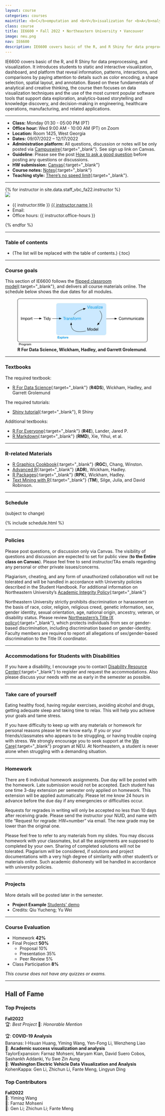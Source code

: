 ```yaml
---
layout: course
categories: courses
maintitle: <b>C</b>omputation and <b>V</b>isualization for <b>A</b>nalytics
class: course
title: IE6600 • Fall 2022 • Northeastern University • Vancouver
image: neu.png
nav: IE6600
description: IE6600 covers basic of the R, and R Shiny for data preprocessing, and visualization. It introduces students to static and interactive visualization, dashboard, and platform that reveal information, patterns, interactions, and comparisons by paying attention to details such as color encoding, a shape selection, spatial layout, and annotation.
---
```


IE6600 covers basic of the R, and R Shiny for data preprocessing, and visualization. It introduces students to static and interactive visualization, dashboard, and platform that reveal information, patterns, interactions, and comparisons by paying attention to details such as color encoding, a shape selection, spatial layout, and annotation. Based on these fundamentals of analytical and creative thinking, the course then focuses on data visualization techniques and the use of the most current popular software tools that support data exploration, analytics-based storytelling and knowledge discovery, and decision-making in engineering, healthcare operations, manufacturing, and related applications.

***

- **Class:** Monday 01:30 - 05:00 PM (PT)
- **Office hour:** Wed 9:00 AM - 10:00 AM (PT) on Zoom
- **Location:**  Room 1425, West Georgia
- **Dates:** 09/07/2022 – 12/17/2022
- **Administration platform:** All questions, discussion or notes will be only posted via [Campuswire](https://campuswire.com/){:target="\_blank"}. See sign up link on Canvas.
- **Guideline**: Please see the post [How to ask a good question](https://stackoverflow.com/help/how-to-ask) before posting any questions or discussions.
- **HW submission:** [Canvas](https://canvas.northeastern.edu/){:target="\_blank"}
- **Course notes:** [Notes](https://zhenyuanlu.com/r-comput-viz/){:target="\_blank"}
- **Teaching style:** [There’s no speed limit](https://sive.rs/kimo){:target="\_blank"}.


***

<!-- Staff  -->
<div class="instructors clearfix">
  {% for instructor in site.data.staff_vbc_fa22.instructor %}
  <div class="instructor-profile-two-col">
    <a href="{{ instructor.url }}" target="_blank"><img src="{{ instructor.image | prepend: '/assets/img/' | relative_url }}" /></a>
    <ul class="instructor-info">
      <li><span>{{ instructor.title }}</span> <a href="{{ instructor.url }}" target="_blank">{{ instructor.name }}</a></li>
      <li><span>Email:</span>
        <a href="mailto:{{ instructor.email | encode_email }}" target="_blank">
        <i class="far fa-envelope" aria-hidden="true"></i>
        </a></li>
        <li><span>Office hours:</span> {{ instructor.office-hours }}</li>
    </ul>
  </div>
  {% endfor %}
</div>



***

### Table of contents
* (The list will be replaced with the table of contents.)
{:toc}

***
### Course goals

This section of IE6600 follows the [flipped classroom model](https://en.wikipedia.org/wiki/Flipped_classroom){:target="\_blank"}, and delivers all course materials online. The schedule below shows the due dates for all modules.

<figure>
  <img src='/assets/img/ie6600/goal.png' alt='Course Goals' style="max-width:100%;">
<figcaption>
<strong> R For Data Science, Wickham, Hadley, and Garrett Grolemund</strong>.
</figcaption>
</figure>

***

### Textbooks

The required textbook:
- [R For Data Science](https://r4ds.had.co.nz/){:target="\_blank"} (**R4DS**), Wickham, Hadley, and Garrett Grolemund

The required tutorials:
- [Shiny tutorial](https://shiny.rstudio.com/tutorial/){:target="\_blank"}, R Shiny


Additional textbooks:
- [R For Everyone](https://onesearch.library.northeastern.edu/permalink/f/365rt0/NEU_ALMA51284955070001401){:target="\_blank"} (**R4E**), Lander, Jared P.
- [R Markdown](https://bookdown.org/yihui/rmarkdown/){:target="\_blank"} (**RMD**), Xie, Yihui, et al.

***

### R-related Materials

- [R Graphics Cookbook](https://r-graphics.org/){:target="\_blank"} (**RGC**), Chang, Winston.
- [Advanced R](http://adv-r.had.co.nz/){:target="\_blank"} (**ADR**), Wickham, Hadley.
- [R Packages](http://r-pkgs.had.co.nz/){:target="\_blank"}  (**RPK**), Wickham, Hadley.
- [Text Mining with R](https://www.tidytextmining.com/){:target="\_blank"} (**TM**), Silge, Julia, and David Robinson.

***

### Schedule
(subject to change)

{% include schedule.html %}

***

### Policies

Please post questions, or discussion only via Canvas. The visibility of questions and discussion are expected to set for public view (**to the Entire class on Canvas**). Please feel free to send instructor/TAs emails regarding any personal or other private issues/concerns.

Plagiarism, cheating, and any form of unauthorized collaboration will not be tolerated and will be handled in accordance with University policies described in the Student Handbook. For additional information on Northeastern University’s [Academic Integrity Policy](http://www.northeastern.edu/osccr/academic-integrity-policy/){:target="\_blank"}

Northeastern University strictly prohibits discrimination or harassment on the basis of race, color, religion, religious creed, genetic information, sex, gender identity, sexual orientation, age, national origin, ancestry, veteran, or disability status. Please review [Northeastern’s Title IX policy](https://www.northeastern.edu/ouec/){:target="\_blank"}, which protects individuals from sex or gender-based discrimination, including discrimination based on gender-identity. Faculty members are required to report all allegations of sex/gender-based discrimination to the Title IX coordinator.


***

### Accommodations for Students with Disabilities

If you have a disability, I encourage you to contact [Disability Resource Center](http://www.northeastern.edu/drc/about-the-drc/){:target="\_blank"} to register and request the accommodations. Also please discuss your needs with me as early in the semester as possible.

***

### Take care of yourself

Eating healthy food, having regular exercises, avoiding alcohol and drugs, getting adequate sleep and taking time to relax. This will help you achieve your goals and tame stress.

If you have difficulty to keep up with any materials or homework for personal reasons please let me know early. If you or your friends/classmates who appears to be struggling, or having trouble coping with stress. We strongly encourage you to seek support at the [We Care](https://studentlife.northeastern.edu/we-care/){:target="\_blank"} program at NEU. At Northeastern, a student is never alone when struggling with a demanding situation.

***

### Homework

There are 6 individual homework assignments. Due day will be posted with the homework. Late submission would not be accepted. Each student has one time 3-day extension per semester only applied on homework. This extension will be applied automatically. Please let me know 24 hours in advance before the due day if any emergencies or difficulties occur.

Requests for regrades in writing will only be accepted no less than 10 days after receiving grade. Please send the instructor your NUID, and name with title “Request for regrade: HW+number” via email. The new grade may be lower than the original one.

Please feel free to refer to any materials from my slides. You may discuss homework with your classmates, but all the assignments are supposed to completed by your own. Sharing of completed solutions will not be tolerated. Plagiarism will be considered, if solutions and project documentations with a very high degree of similarity with other student’s or materials online. Such academic dishonesty will be handled in accordance with university policies.

***

### Projects
More details will be posted later in the semester.
- <b>Project Example</b> <a href="https://yuchengqiu96.shinyapps.io/koifish/" target="_blank">Students' demo</a>
- Credits: Qiu Yucheng; Yu Wei


***

### Course Evaluation

- Homework **42%**
-	Final Project **50%**
    - Proposal	10%
    - Presentation	35%
    - Peer Review	5%
-	Class Participation	**8%**

*This course does not have any quizzes or exams.*

***

## <b>Hall of Fame</b>


### Top Projects
<b>Fall2022</b>\
:trophy:: *Best Project* :medal_sports:: *Honorable Mention*

:trophy:: <b><a>COVID-19 Analysis</a></b>\
Bananas: I-Hsuan Huang, Yiming Wang, Yen-Fong Li, Wenzheng Liao\
:medal_sports:: <b><a>Academic success visualization and analysis</a></b>\
TaylorExpansion: Farnaz Mohseni, Maryam Kian, David Suero Cobos, Sashankh Addanki, Yu Swe Zin Aung\
:medal_sports:: <b><a>Washington Electric Vehicle Data Visualization and Analysis</a></b>\
KohenKappa: Gen Li, Zhichun Li, Fante Meng, Lingyun Ding

### Top Contributors 
<b>Fall2022</b>\
:1st_place_medal:: Yiming Wang \
:1st_place_medal:: Farnaz Mohseni \
:1st_place_medal:: Gen Li; Zhichun Li; Fante Meng
